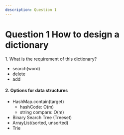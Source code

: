 ```yaml
---
description: Question 1
---
```


# Question 1 How to design a dictionary

1\. What is the requirement of this dictionary?

* search(word)
* delete
* add

#### 2. Options for data structures

* HashMap.contain(target)
  * hashCode: O(m)
  * string compare: O(m)
* Binary Search Tree (Treeset)
* ArrayList(sorted, unsorted)
* Trie

<figure><img src="../../.gitbook/assets/Screenshot 2024-02-06 at 3.57.51 PM.png" alt=""><figcaption></figcaption></figure>



